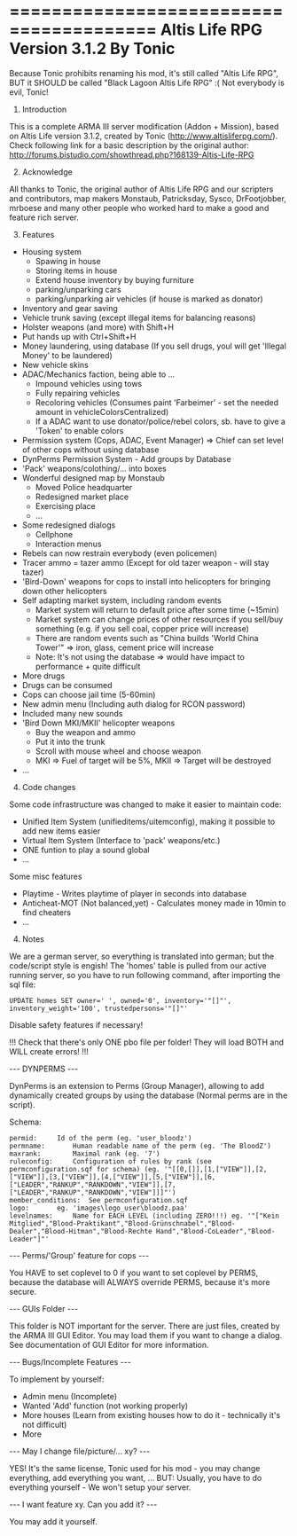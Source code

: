 ========================================
Altis Life RPG
Version 3.1.2
By Tonic
========================================

Because Tonic prohibits renaming his mod, it's still called "Altis Life RPG", BUT it SHOULD be called "Black Lagoon Altis Life RPG" :( 
Not everybody is evil, Tonic!

1. Introduction

This is a complete ARMA III server modification (Addon + Mission), based on Altis Life version 3.1.2, created by Tonic (http://www.altisliferpg.com/).
Check following link for a basic description by the original author: http://forums.bistudio.com/showthread.php?168139-Altis-Life-RPG

2. Acknowledge

All thanks to Tonic, the original author of Altis Life RPG and our scripters and contributors, map makers Monstaub, Patricksday, Sysco, DrFootjobber, mrboese and many other people who worked hard to make a good and feature rich server.

3. Features

+ Housing system
    + Spawing in house
    + Storing items in house
    + Extend house inventory by buying furniture
    + parking/unparking cars
    + parking/unparking air vehicles (if house is marked as donator)
+ Inventory and gear saving
+ Vehicle trunk saving (except illegal items for balancing reasons)
+ Holster weapons (and more) with Shift+H
+ Put hands up with Ctrl+Shift+H
+ Money laundering, using database (If you sell drugs, youl will get 'Illegal Money' to be laundered)
+ New vehicle skins
+ ADAC/Mechanics faction, being able to ...
    + Impound vehicles using tows
    + Fully repairing vehicles
    + Recoloring vehicles (Consumes paint 'Farbeimer' - set the needed amount in vehicleColorsCentralized)
	+ If a ADAC want to use donator/police/rebel colors, sb. have to give a 'Token' to enable colors
+ Permission system (Cops, ADAC, Event Manager) => Chief can set level of other cops without using database
+ DynPerms Permission System - Add groups by Database
+ 'Pack' weapons/colothing/... into boxes 
+ Wonderful designed map by Monstaub
    + Moved Police headquarter
    + Redesigned market place
    + Exercising place
    + ...
+ Some redesigned dialogs
    + Cellphone
    + Interaction menus
+ Rebels can now restrain everybody (even policemen)
+ Tracer ammo = tazer ammo (Except for old tazer weapon - will stay tazer)
+ 'Bird-Down' weapons for cops to install into helicopters for bringing down other helicopters
+ Self adapting market system, including random events
    + Market system will return to default price after some time (~15min)
    + Market system can change prices of other resources if you sell/buy something (e.g. if you sell coal, copper price will increase)
    + There are random events such as "China builds 'World China Tower'" => iron, glass, cement price will increase
    - Note: It's not using the database => would have impact to performance + quite difficult
+ More drugs
+ Drugs can be consumed
+ Cops can choose jail time (5-60min)
+ New admin menu (Including auth dialog for RCON password)
+ Included many new sounds
+ 'Bird Down MKI/MKII' helicopter weapons
    * Buy the weapon and ammo
    * Put it into the trunk
    * Scroll with mouse wheel and choose weapon
    * MKI => Fuel of target will be 5%, MKII => Target will be destroyed
+ ...

4. Code changes

Some code infrastructure was changed to make it easier to maintain code:

+ Unified Item System (unifieditems/uitemconfig), making it possible to add new items easier
+ Virtual Item System (Interface to 'pack' weapons/etc.)
+ ONE funtion to play a sound global
+ ...


Some misc features

+ Playtime - Writes playtime of player in seconds into database
+ Anticheat-MOT (Not balanced,yet) - Calculates money made in 10min to find cheaters
+ ...

4. Notes

We are a german server, so everything is translated into german; but the code/script style is engish!
The 'homes' table is pulled from our active running server, so you have to run following command, after importing the sql file:

    UPDATE homes SET owner=' ', owned='0', inventory='"[]"', inventory_weight='100', trustedpersons='"[]"'

Disable safety features if necessary!


!!! Check that there's only ONE pbo file per folder! They will load BOTH and WILL create errors! !!!


--- DYNPERMS ---

DynPerms is an extension to Perms (Group Manager), allowing to add dynamically created groups by using the database (Normal perms are in the script).

Schema:

    permid:		Id of the perm (eg. 'user_bloodz')
    permname:		Human readable name of the perm (eg. 'The BloodZ')
    maxrank:		Maximal rank (eg. '7')
    ruleconfig:		Configuration of rules by rank (see permconfiguration.sqf for schema) (eg. '"[[0,[]],[1,["VIEW"]],[2,["VIEW"]],[3,["VIEW"]],[4,["VIEW"]],[5,["VIEW"]],[6,["LEADER","RANKUP","RANKDOWN","VIEW"]],[7,["LEADER","RANKUP","RANKDOWN","VIEW"]]]"')
    member_conditions:	See permconfiguration.sqf
    logo:		eg. 'images\logo_user\bloodz.paa'
    levelnames:		Name for EACH LEVEL (including ZERO!!!) eg. '"["Kein Mitglied","Blood-Praktikant","Blood-Grünschnabel","Blood-Dealer","Blood-Hitman","Blood-Rechte Hand","Blood-CoLeader","Blood-Leader"]"'

--- Perms/'Group' feature for cops ---

You HAVE to set coplevel to 0 if you want to set coplevel by PERMS, because the database will ALWAYS override PERMS, because it's more secure.
    
--- GUIs Folder ---

This folder is NOT important for the server. There are just files, created by the ARMA III GUI Editor. You may load them if you want to change a dialog.
See documentation of GUI Editor for more information.

--- Bugs/Incomplete Features ---

To implement by yourself:
* Admin menu (Incomplete)
* Wanted 'Add' function (not working properly)
* More houses (Learn from existing houses how to do it - technically it's not difficult)
* More

--- May I change file/picture/... xy? ---

YES! It's the same license, Tonic used for his mod - you may change everything, add everything you want, ...
BUT: Usually, you have to do everything yourself - We won't setup your server.

--- I want feature xy. Can you add it? ---

You may add it yourself.